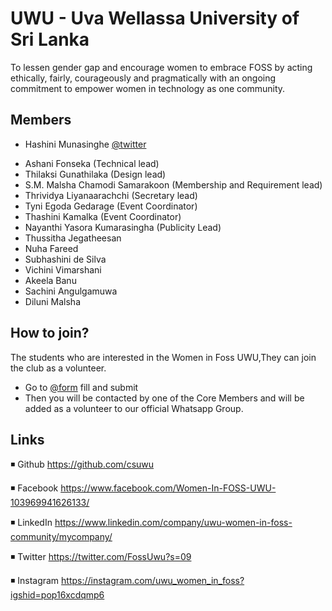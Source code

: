 # UWU - Uva Wellassa University of Sri Lanka
To lessen gender gap and encourage women to embrace FOSS by acting ethically, fairly, courageously and pragmatically with an ongoing commitment to empower women in technology as one community.

## Members

* Hashini Munasinghe [@twitter](https://mobile.twitter.com/HashiniMunasin3)  

- Ashani Fonseka (Technical lead)
- Thilaksi Gunathilaka (Design lead)
- S.M. Malsha Chamodi Samarakoon (Membership and Requirement lead)
- Thrividya Liyanaarachchi (Secretary lead)
- Tyni Egoda Gedarage (Event Coordinator)
- Thashini Kamalka (Event Coordinator)
- Nayanthi Yasora Kumarasingha (Publicity Lead)
- Thussitha Jegatheesan
- Nuha Fareed
- Subhashini de Silva
- Vichini Vimarshani
- Akeela Banu
- Sachini Angulgamuwa
- Diluni Malsha




## How to join?

The students who are interested in the Women in Foss UWU,They can join the club as a volunteer.

- Go to [@form](https://bit.ly/32Ho81v) fill and submit 
- Then you will be contacted by one of the Core Members and will be added as a volunteer to our official Whatsapp Group.


## Links

◾ Github
https://github.com/csuwu

◾ Facebook
https://www.facebook.com/Women-In-FOSS-UWU-103969941626133/

◾ LinkedIn
https://www.linkedin.com/company/uwu-women-in-foss-community/mycompany/

◾ Twitter
https://twitter.com/FossUwu?s=09

◾ Instagram
https://instagram.com/uwu_women_in_foss?igshid=pop16xcdqmp6
